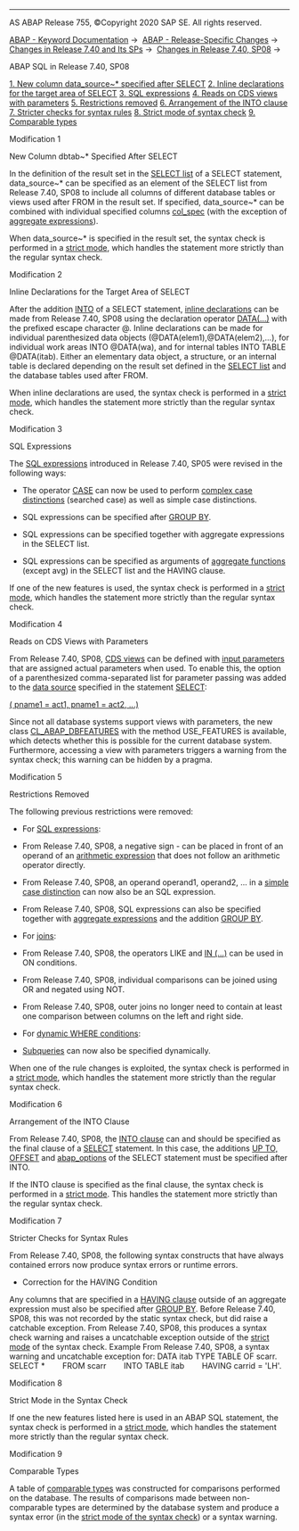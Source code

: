   

* * *

AS ABAP Release 755, ©Copyright 2020 SAP SE. All rights reserved.

[ABAP - Keyword Documentation](javascript:call_link\('abenabap.htm'\)) →  [ABAP - Release-Specific Changes](javascript:call_link\('abennews.htm'\)) →  [Changes in Release 7.40 and Its SPs](javascript:call_link\('abennews-740.htm'\)) →  [Changes in Release 7.40, SP08](javascript:call_link\('abennews-740_sp08.htm'\)) → 

ABAP SQL in Release 7.40, SP08

[1\. New column data\_source~\* specified after SELECT](#!ABAP_MODIFICATION_1@1@)
[2\. Inline declarations for the target area of SELECT](#!ABAP_MODIFICATION_2@2@)
[3\. SQL expressions](#!ABAP_MODIFICATION_3@3@)
[4\. Reads on CDS views with parameters](#!ABAP_MODIFICATION_4@4@)
[5\. Restrictions removed](#!ABAP_MODIFICATION_5@5@)
[6\. Arrangement of the INTO clause](#!ABAP_MODIFICATION_6@6@)
[7\. Stricter checks for syntax rules](#!ABAP_MODIFICATION_7@7@)
[8\. Strict mode of syntax check](#!ABAP_MODIFICATION_8@8@)
[9\. Comparable types](#!ABAP_MODIFICATION_9@9@)

Modification 1

New Column dbtab~\* Specified After SELECT

In the definition of the result set in the [SELECT list](javascript:call_link\('abapselect_list.htm'\)) of a SELECT statement, data\_source~\* can be specified as an element of the SELECT list from Release 7.40, SP08 to include all columns of different database tables or views used after FROM in the result set. If specified, data\_source~\* can be combined with individual specified columns [col\_spec](javascript:call_link\('abapselect_clause_col_spec.htm'\)) (with the exception of [aggregate expressions](javascript:call_link\('abapselect_aggregate.htm'\))).

When data\_source~\* is specified in the result set, the syntax check is performed in a [strict mode](javascript:call_link\('abenopensql_strict_mode_740_sp08.htm'\)), which handles the statement more strictly than the regular syntax check.

Modification 2

Inline Declarations for the Target Area of SELECT

After the addition [INTO](javascript:call_link\('abapinto_clause.htm'\)) of a SELECT statement, [inline declarations](javascript:call_link\('abeninline_declaration_glosry.htm'\) "Glossary Entry") can be made from Release 7.40, SP08 using the declaration operator [DATA(...)](javascript:call_link\('abapselect_into_target.htm'\)) with the prefixed escape character @. Inline declarations can be made for individual parenthesized data objects (@DATA(elem1),@DATA(elem2),...), for individual work areas INTO @DATA(wa), and for internal tables INTO TABLE @DATA(itab). Either an elementary data object, a structure, or an internal table is declared depending on the result set defined in the [SELECT list](javascript:call_link\('abapselect_list.htm'\)) and the database tables used after FROM.

When inline declarations are used, the syntax check is performed in a [strict mode](javascript:call_link\('abenopensql_strict_mode_740_sp08.htm'\)), which handles the statement more strictly than the regular syntax check.

Modification 3

SQL Expressions

The [SQL expressions](javascript:call_link\('abensql_expression_glosry.htm'\) "Glossary Entry") introduced in Release 7.40, SP05 were revised in the following ways:

-   The operator [CASE](javascript:call_link\('abensql_case.htm'\)) can now be used to perform [complex case distinctions](javascript:call_link\('abensql_searched_case.htm'\)) (searched case) as well as simple case distinctions.

-   SQL expressions can be specified after [GROUP BY](javascript:call_link\('abapgroupby_clause.htm'\)).

-   SQL expressions can be specified together with aggregate expressions in the SELECT list.

-   SQL expressions can be specified as arguments of [aggregate functions](javascript:call_link\('abapselect_aggregate.htm'\)) (except avg) in the SELECT list and the HAVING clause.

If one of the new features is used, the syntax check is performed in a [strict mode](javascript:call_link\('abenopensql_strict_mode_740_sp08.htm'\)), which handles the statement more strictly than the regular syntax check.

Modification 4

Reads on CDS Views with Parameters

From Release 7.40, SP08, [CDS views](javascript:call_link\('abencds_view_glosry.htm'\) "Glossary Entry") can be defined with [input parameters](javascript:call_link\('abencds_parameter_list_v1.htm'\)) that are assigned actual parameters when used. To enable this, the option of a parenthesized comma-separated list for parameter passing was added to the [data source](javascript:call_link\('abapselect_data_source.htm'\)) specified in the statement [SELECT](javascript:call_link\('abapselect.htm'\)):

[( pname1 = act1, pname1 = act2, ...)](javascript:call_link\('abapselect_data_source.htm'\))

Since not all database systems support views with parameters, the new class [CL\_ABAP\_DBFEATURES](javascript:call_link\('abencl_abap_dbfeatures.htm'\)) with the method USE\_FEATURES is available, which detects whether this is possible for the current database system. Furthermore, accessing a view with parameters triggers a warning from the syntax check; this warning can be hidden by a pragma.

Modification 5

Restrictions Removed

The following previous restrictions were removed:

-   For [SQL expressions](javascript:call_link\('abapsql_expr.htm'\)):

-   From Release 7.40, SP08, a negative sign \- can be placed in front of an operand of an [arithmetic expression](javascript:call_link\('abensql_arith.htm'\)) that does not follow an arithmetic operator directly.

-   From Release 7.40, SP08, an operand operand1, operand2, ... in a [simple case distinction](javascript:call_link\('abensql_simple_case.htm'\)) can now also be an SQL expression.

-   From Release 7.40, SP08, SQL expressions can also be specified together with [aggregate expressions](javascript:call_link\('abapselect_aggregate.htm'\)) and the addition [GROUP BY](javascript:call_link\('abapgroupby_clause.htm'\)).

-   For [joins](javascript:call_link\('abapselect_join.htm'\)):

-   From Release 7.40, SP08, the operators LIKE and [IN (...)](javascript:call_link\('abenwhere_logexp_operand_in.htm'\)) can be used in ON conditions.

-   From Release 7.40, SP08, individual comparisons can be joined using OR and negated using NOT.

-   From Release 7.40, SP08, outer joins no longer need to contain at least one comparison between columns on the left and right side.

-   For [dynamic WHERE conditions](javascript:call_link\('abenwhere_logexp_dynamic.htm'\)):

-   [Subqueries](javascript:call_link\('abensubquery_glosry.htm'\) "Glossary Entry") can now also be specified dynamically.

When one of the rule changes is exploited, the syntax check is performed in a [strict mode](javascript:call_link\('abenopensql_strict_mode_740_sp08.htm'\)), which handles the statement more strictly than the regular syntax check.

Modification 6

Arrangement of the INTO Clause

From Release 7.40, SP08, the [INTO clause](javascript:call_link\('abapinto_clause.htm'\)) can and should be specified as the final clause of a [SELECT](javascript:call_link\('abapselect.htm'\)) statement. In this case, the additions [UP TO, OFFSET](javascript:call_link\('abapselect_up_to_offset.htm'\)) and [abap\_options](javascript:call_link\('abapselect_additions.htm'\)) of the SELECT statement must be specified after INTO.

If the INTO clause is specified as the final clause, the syntax check is performed in a [strict mode](javascript:call_link\('abenopensql_strict_mode_740_sp08.htm'\)). This handles the statement more strictly than the regular syntax check.

Modification 7

Stricter Checks for Syntax Rules

From Release 7.40, SP08, the following syntax constructs that have always contained errors now produce syntax errors or runtime errors.

-   Correction for the HAVING Condition

Any columns that are specified in a [HAVING clause](javascript:call_link\('abaphaving_clause.htm'\)) outside of an aggregate expression must also be specified after [GROUP BY](javascript:call_link\('abapgroupby_clause.htm'\)). Before Release 7.40, SP08, this was not recorded by the static syntax check, but did raise a catchable exception. From Release 7.40, SP08, this produces a syntax check warning and raises a uncatchable exception outside of the [strict mode](javascript:call_link\('abenopensql_strict_mode_740_sp08.htm'\)) of the syntax check.
Example
From Release 7.40, SP08, a syntax warning and uncatchable exception for:
DATA itab TYPE TABLE OF scarr.
SELECT \*
       FROM scarr
       INTO TABLE itab
       HAVING carrid = 'LH'.

Modification 8

Strict Mode in the Syntax Check

If one the new features listed here is used in an ABAP SQL statement, the syntax check is performed in a [strict mode](javascript:call_link\('abenopensql_strict_mode_740_sp08.htm'\)), which handles the statement more strictly than the regular syntax check.

Modification 9

Comparable Types

A table of [comparable types](javascript:call_link\('abenwhere_logexp_compare_types.htm'\)) was constructed for comparisons performed on the database. The results of comparisons made between non-comparable types are determined by the database system and produce a syntax error (in the [strict mode of the syntax check](javascript:call_link\('abenopensql_strict_mode_740_sp08.htm'\))) or a syntax warning.